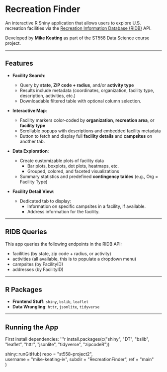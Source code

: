 # Recreation Finder 

An interactive R Shiny application that allows users to explore U.S. recreation facilities via the [Recreation Information Database (RIDB)](https://ridb.recreation.gov/) API.

Developed by **Mike Keating** as part of the ST558 Data Science course project.

---

## Features

- **Facility Search**:
  - Query by **state**, **ZIP code + radius**, and/or **activity type**
  - Results include metadata (coordinates, organization, facility type, description, activities, etc.)
  - Downloadable filtered table with optional column selection.

- **Interactive Map**:
  - Facility markers color-coded by **organization**, **recreation area**, or **facility type**
  - Scrollable popups with descriptions and embedded facility metadata
  - Button to fetch and display full **facility details** and **campsites** on another tab.

- **Data Exploration**:
  - Create customizable plots of facility data
    - Bar plots, boxplots, dot plots, heatmaps, etc.
    - Grouped, colored, and faceted visualizations
  - Summary statistics and predefined **contingency tables** (e.g., Org × Facility Type)

- **Facility Detail View**:
  - Dedicated tab to display:
    - Information on specific campsites in a facility, if available.
    - Address information for the facility.

---

## RIDB Queries

This app queries the following endpoints in the RIDB API:
- facilities (by state, zip code + radius, or activity)
- activities (all available, this is to populate a dropdown menu)
- campsites (by FacilityID)
- addresses (by FacilityID)

---

##  R Packages

- **Frontend Stuff**: `shiny`, `bslib`, `leaflet`
- **Data Wrangling**: `httr`, `jsonlite`, `tidyverse` 

---

## Running the App
First install dependencies:
'''r
install.packages(c("shiny", "DT", "bslib", "leaflet", "httr", "jsonlite", "tidyverse", "zipcodeR"))

shiny::runGitHub(
  repo = "st558-project2",        
  username = "mike-keating-iv",
  subdir = "RecreationFinder",
  ref = "main"              
)


